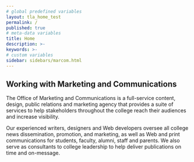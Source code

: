 ```yaml
---
# global predefined variables
layout: tla_home_test
permalink: /
published: true
# meta-data variables
title: Home
description: >-
keywords: >-
# custom variables
sidebar: sidebars/marcom.html
---
```


## Working with Marketing and Communications
The Office of Marketing and Communications is a full-service content, design, public relations and marketing agency that provides a suite of services to help stakeholders throughout the college reach their audiences and increase visibility.

Our experienced writers, designers and Web developers oversee all college news dissemination, promotion, and marketing, as well as Web and print communications for students, faculty, alumni, staff and parents. We also serve as consultants to college leadership to help deliver publications on time and on-message.

